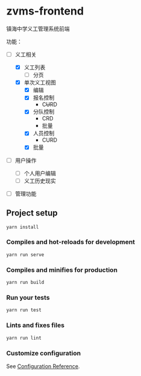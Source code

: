 # zvms-frontend

镇海中学义工管理系统前端

功能：
- [ ] 义工相关
  - [x] 义工列表
    - [ ] 分页
  - [x] 单次义工视图
    - [x] 编辑
    - [x] 报名控制
      - C~~U~~RD
    - [x] 分队控制
      - CRD
      - 批量
    - [x] 人员控制
      - CURD
    - [x] 批量
- [ ] 用户操作
  - [ ] 个人用户编辑
  - [ ] 义工历史现实
- [ ] 管理功能


## Project setup
```
yarn install
```

### Compiles and hot-reloads for development
```
yarn run serve
```

### Compiles and minifies for production
```
yarn run build
```

### Run your tests
```
yarn run test
```

### Lints and fixes files
```
yarn run lint
```

### Customize configuration
See [Configuration Reference](https://cli.vuejs.org/config/).
